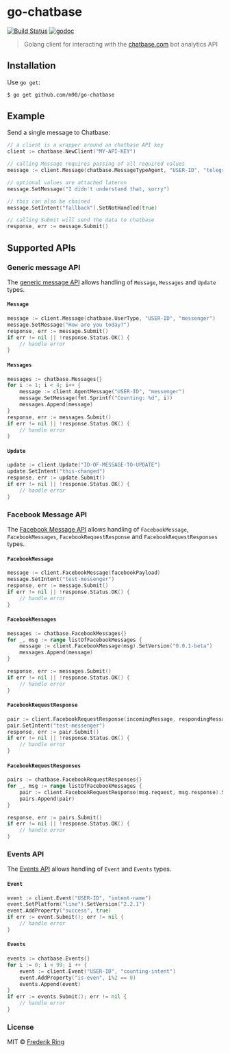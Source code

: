 # go-chatbase

[![Build Status](https://travis-ci.org/m90/go-chatbase.svg?branch=master)](https://travis-ci.org/m90/go-chatbase)
[![godoc](https://godoc.org/github.com/m90/go-chatbase?status.svg)](http://godoc.org/github.com/m90/go-chatbase)

> Golang client for interacting with the [chatbase.com](https://chatbase.com) bot analytics API

## Installation

Use `go get`:

```sh
$ go get github.com/m90/go-chatbase
```

## Example

Send a single message to Chatbase:

```go
// a client is a wrapper around an chatbase API key
client := chatbase.NewClient("MY-API-KEY")

// calling Message requires passing of all required values
message := client.Message(chatbase.MessageTypeAgent, "USER-ID", "telegram")

// optional values are attached lateron
message.SetMessage("I didn't understand that, sorry")

// this can also be chained
message.SetIntent("fallback").SetNotHandled(true)

// calling Submit will send the data to chatbase
response, err := message.Submit()
```

## Supported APIs

### Generic message API

The [generic message API](https://chatbase.com/documentation/generic) allows handling of `Message`, `Messages` and `Update` types.

#### `Message`

```go
message := client.Message(chatbase.UserType, "USER-ID", "messenger")
message.SetMessage("How are you today?")
response, err := message.Submit()
if err != nil || !response.Status.OK() {
	// handle error
}
```

#### `Messages`

```go
messages := chatbase.Messages{}
for i := 1; i < 4; i++ {
	message := client.AgentMessage("USER-ID", "messenger")
	message.SetMessage(fmt.Sprintf("Counting: %d", i))
	messages.Append(message)
}
response, err := messages.Submit()
if err != nil || !response.Status.OK() {
	// handle error
}
```

#### `Update`

```go
update := client.Update("ID-OF-MESSAGE-TO-UPDATE")
update.SetIntent("this-changed")
response, err := update.Submit()
if err != nil || !response.Status.OK() {
	// handle error
}
```

### Facebook Message API

The [Facebook Message API](https://chatbase.com/documentation/facebook) allows handling of `FacebookMessage`, `FacebookMessages`, `FacebookRequestResponse` and `FacebookRequestResponses` types.

#### `FacebookMessage`

```go
message := client.FacebookMessage(facebookPayload)
message.SetIntent("test-messenger")
response, err := message.Submit()
if err != nil || !response.Status.OK() {
	// handle error
}
```

#### `FacebookMessages`

```go
messages := chatbase.FacebookMessages{}
for _, msg := range listOfFacebookMessages {
	message := client.FacebookMessage(msg).SetVersion("0.0.1-beta")
	messages.Append(message)
}

response, err := messages.Submit()
if err != nil || !response.Status.OK() {
	// handle error
}
```

#### `FacebookRequestResponse`

```go
pair := client.FacebookRequestResponse(incomingMessage, respondingMessage)
pair.SetIntent("test-messenger")
response, err := pair.Submit()
if err != nil || !response.Status.OK() {
	// handle error
}
```

#### `FacebookRequestResponses`

```go
pairs := chatbase.FacebookRequestResponses{}
for _, msg := range listOfFacebookMessages {
	pair := client.FacebookRequestResponse(msg.request, msg.response).SetVersion("0.0.1-beta")
	pairs.Append(pair)
}

response, err := pairs.Submit()
if err != nil || !response.Status.OK() {
	// handle error
}
```

### Events API

The [Events API](https://chatbase.com/documentation/events) allows handling of `Event` and `Events` types.

#### `Event`

```go
event := client.Event("USER-ID", "intent-name")
event.SetPlatform("line").SetVersion("2.2.1")
event.AddProperty("success", true)
if err := event.Submit(); err != nil {
	// handle error
}
```

#### `Events`

```go
events := chatbase.Events{}
for i := 0; i < 99; i ++ {
	event := client.Event("USER-ID", "counting-intent")
	event.AddProperty("is-even", i%2 == 0)
	events.Append(event)
}
if err := events.Submit(); err != nil {
	// handle error
}
```

### License
MIT © [Frederik Ring](http://www.frederikring.com)
